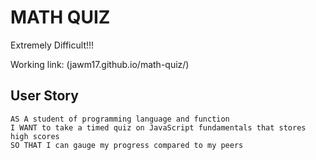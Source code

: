 # MATH QUIZ

Extremely Difficult!!!

Working link: (jawm17.github.io/math-quiz/)

## User Story

```
AS A student of programming language and function
I WANT to take a timed quiz on JavaScript fundamentals that stores high scores
SO THAT I can gauge my progress compared to my peers
```
